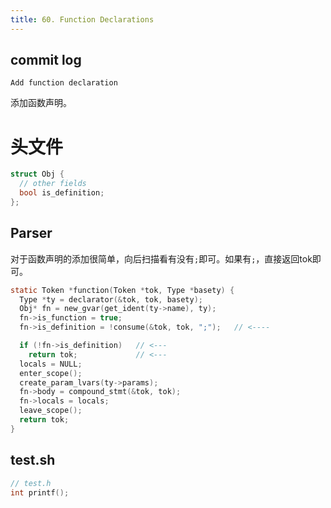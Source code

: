 ```yaml
---
title: 60. Function Declarations
---
```


## commit log

```plaintext
Add function declaration
```

添加函数声明。

# 头文件

```c
struct Obj {
  // other fields
  bool is_definition;
};
```

## Parser

对于函数声明的添加很简单，向后扫描看有没有`;`即可。如果有`;`，直接返回tok即可。

```c
static Token *function(Token *tok, Type *basety) {
  Type *ty = declarator(&tok, tok, basety);
  Obj* fn = new_gvar(get_ident(ty->name), ty);
  fn->is_function = true;
  fn->is_definition = !consume(&tok, tok, ";");   // <----

  if (!fn->is_definition)   // <---
    return tok;             // <---
  locals = NULL;
  enter_scope();
  create_param_lvars(ty->params);
  fn->body = compound_stmt(&tok, tok);
  fn->locals = locals;
  leave_scope();
  return tok;
}
```

## test.sh

```c
// test.h
int printf();
```

‍
